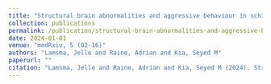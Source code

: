 ```yaml
---
title: "Structural brain abnormalities and aggressive behaviour in schizophrenia: Mega"
collection: publications
permalink: /publication/structural-brain-abnormalities-and-aggressive-behaviour-in-schizophrenia-mega
date: 2024-01-01
venue: "medRxiv, 5 (02-16)"
authors: "Lamsma, Jelle and Raine, Adrian and Kia, Seyed M"
paperurl: ""
citation: "Lamsma, Jelle and Raine, Adrian and Kia, Seyed M (2024). Structural brain abnormalities and aggressive behaviour in schizophrenia: Mega. medRxiv, 5 (02-16)."
---
```

